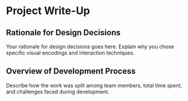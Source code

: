 # Project Write-Up

## Rationale for Design Decisions
Your rationale for design decisions goes here. Explain why you chose specific visual encodings and interaction techniques.

## Overview of Development Process
Describe how the work was split among team members, total time spent, and challenges faced during development.